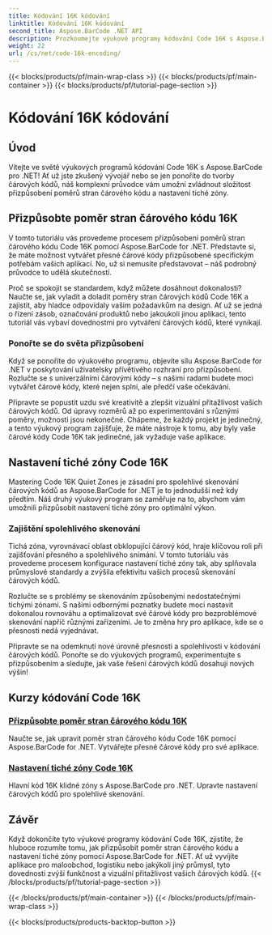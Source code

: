 ```yaml
---
title: Kódování 16K kódování
linktitle: Kódování 16K kódování
second_title: Aspose.BarCode .NET API
description: Prozkoumejte výukové programy kódování Code 16K s Aspose.BarCode pro .NET. Přizpůsobte si poměr stran čárového kódu a nastavení tiché zóny pro přesné a spolehlivé skenování ve vašich aplikacích.
weight: 22
url: /cs/net/code-16k-encoding/
---
```


{{< blocks/products/pf/main-wrap-class >}}
{{< blocks/products/pf/main-container >}}
{{< blocks/products/pf/tutorial-page-section >}}

# Kódování 16K kódování


## Úvod

Vítejte ve světě výukových programů kódování Code 16K s Aspose.BarCode pro .NET! Ať už jste zkušený vývojář nebo se jen ponoříte do tvorby čárových kódů, náš komplexní průvodce vám umožní zvládnout složitost přizpůsobení poměrů stran čárového kódu a nastavení tiché zóny.

## Přizpůsobte poměr stran čárového kódu 16K

V tomto tutoriálu vás provedeme procesem přizpůsobení poměrů stran čárového kódu Code 16K pomocí Aspose.BarCode for .NET. Představte si, že máte možnost vytvářet přesné čárové kódy přizpůsobené specifickým potřebám vašich aplikací. No, už si nemusíte představovat – náš podrobný průvodce to udělá skutečností.

Proč se spokojit se standardem, když můžete dosáhnout dokonalosti? Naučte se, jak vyladit a doladit poměry stran čárových kódů Code 16K a zajistit, aby hladce odpovídaly vašim požadavkům na design. Ať už se jedná o řízení zásob, označování produktů nebo jakoukoli jinou aplikaci, tento tutoriál vás vybaví dovednostmi pro vytváření čárových kódů, které vynikají.

### Ponořte se do světa přizpůsobení

Když se ponoříte do výukového programu, objevíte sílu Aspose.BarCode for .NET v poskytování uživatelsky přívětivého rozhraní pro přizpůsobení. Rozlučte se s univerzálními čárovými kódy – s našimi radami budete moci vytvářet čárové kódy, které nejen splní, ale předčí vaše očekávání.

Připravte se popustit uzdu své kreativitě a zlepšit vizuální přitažlivost vašich čárových kódů. Od úpravy rozměrů až po experimentování s různými poměry, možnosti jsou nekonečné. Chápeme, že každý projekt je jedinečný, a tento výukový program zajišťuje, že máte nástroje k tomu, aby byly vaše čárové kódy Code 16K tak jedinečné, jak vyžaduje vaše aplikace.

## Nastavení tiché zóny Code 16K

Mastering Code 16K Quiet Zones je zásadní pro spolehlivé skenování čárových kódů as Aspose.BarCode for .NET je to jednodušší než kdy předtím. Náš druhý výukový program se zaměřuje na to, abychom vám umožnili přizpůsobit nastavení tiché zóny pro optimální výkon.

### Zajištění spolehlivého skenování

Tichá zóna, vyrovnávací oblast obklopující čárový kód, hraje klíčovou roli při zajišťování přesného a spolehlivého snímání. V tomto tutoriálu vás provedeme procesem konfigurace nastavení tiché zóny tak, aby splňovala průmyslové standardy a zvýšila efektivitu vašich procesů skenování čárových kódů.

Rozlučte se s problémy se skenováním způsobenými nedostatečnými tichými zónami. S našimi odbornými poznatky budete moci nastavit dokonalou rovnováhu a optimalizovat své čárové kódy pro bezproblémové skenování napříč různými zařízeními. Je to změna hry pro aplikace, kde se o přesnosti nedá vyjednávat.

Připravte se na odemknutí nové úrovně přesnosti a spolehlivosti v kódování čárových kódů. Ponořte se do výukových programů, experimentujte s přizpůsobením a sledujte, jak vaše řešení čárových kódů dosahují nových výšin!
## Kurzy kódování Code 16K
### [Přizpůsobte poměr stran čárového kódu 16K](./code-16k-aspect-ratio-customization/)
Naučte se, jak upravit poměr stran čárového kódu Code 16K pomocí Aspose.BarCode for .NET. Vytvářejte přesné čárové kódy pro své aplikace.
### [Nastavení tiché zóny Code 16K](./code-16k-quiet-zone-settings/)
Hlavní kód 16K klidné zóny s Aspose.BarCode pro .NET. Upravte nastavení čárových kódů pro spolehlivé skenování.

## Závěr

Když dokončíte tyto výukové programy kódování Code 16K, zjistíte, že hluboce rozumíte tomu, jak přizpůsobit poměr stran čárového kódu a nastavení tiché zóny pomocí Aspose.BarCode for .NET. Ať už vyvíjíte aplikace pro maloobchod, logistiku nebo jakýkoli jiný průmysl, tyto dovednosti zvýší funkčnost a vizuální přitažlivost vašich čárových kódů.
{{< /blocks/products/pf/tutorial-page-section >}}

{{< /blocks/products/pf/main-container >}}
{{< /blocks/products/pf/main-wrap-class >}}

{{< blocks/products/products-backtop-button >}}
